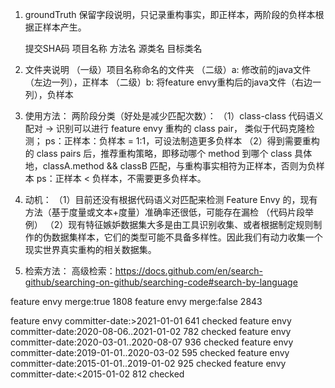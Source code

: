 1. groundTruth 保留字段说明，只记录重构事实，即正样本，两阶段的负样本根据正样本产生。

    提交SHA码    项目名称     方法名    源类名     目标类名


2. 文件夹说明
    （一级）项目名称命名的文件夹
        （二级）a: 修改前的java文件（左边一列），正样本
        （二级）b: 将feature envy重构后的java文件（右边一列），负样本

3. 使用方法：
    两阶段分类（好处是减少匹配次数）：
        （1）class-class 代码语义配对 -> 识别可以进行 feature envy 重构的 class pair，
            类似于代码克隆检测；
            ps：正样本：负样本 = 1:1，可设法制造更多负样本
        （2）得到需要重构的 class pairs 后，推荐重构策略，即移动哪个 method 到哪个 class
            具体地，classA.method && classB 匹配，与重构事实相符为正样本，否则为负样本
            ps：正样本 < 负样本，不需要更多负样本。

4. 动机：
    （1）目前还没有根据代码语义对匹配来检测 Feature Envy 的，现有方法（基于度量或文本+度量）准确率还很低，可能存在漏检 （代码片段举例）
    （2）现有特征嫉妒数据集大多是由工具识别收集、或者根据制定规则制作的伪数据集样本，它们的类型可能不具备多样性。因此我们有动力收集一个现实世界真实重构的相关数据集。


5. 检索方法：
    高级检索：https://docs.github.com/en/search-github/searching-on-github/searching-code#search-by-language



feature envy merge:true 1808
feature envy merge:false 2843

feature envy committer-date:>2021-01-01             641  checked
feature envy committer-date:2020-08-06..2021-01-02  782  checked
feature envy committer-date:2020-03-01..2020-08-07  936  checked
feature envy committer-date:2019-01-01..2020-03-02  595  checked
feature envy committer-date:2015-01-01..2019-01-02  925  checked
feature envy committer-date:<2015-01-02             812  checked
         